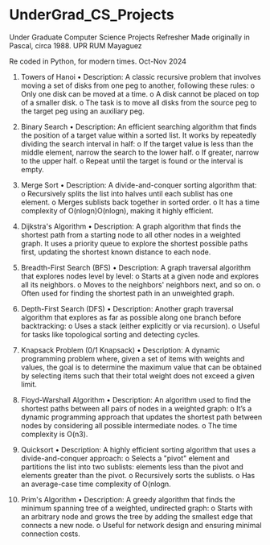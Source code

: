 # UnderGrad_CS_Projects

Under Graduate Computer Science Projects Refresher
Made originally in Pascal, circa 1988. 
UPR RUM Mayaguez

Re coded in Python, for modern times. 
Oct-Nov 2024

 
1. Towers of Hanoi
•	Description: A classic recursive problem that involves moving a set of disks from one peg to another, following these rules:
o	Only one disk can be moved at a time.
o	A disk cannot be placed on top of a smaller disk.
o	The task is to move all disks from the source peg to the target peg using an auxiliary peg.
 
2. Binary Search
•	Description: An efficient searching algorithm that finds the position of a target value within a sorted list. It works by repeatedly dividing the search interval in half:
o	If the target value is less than the middle element, narrow the search to the lower half.
o	If greater, narrow to the upper half.
o	Repeat until the target is found or the interval is empty.
 
3. Merge Sort
•	Description: A divide-and-conquer sorting algorithm that:
o	Recursively splits the list into halves until each sublist has one element.
o	Merges sublists back together in sorted order.
o	It has a time complexity of O(nlog⁡n)O(nlogn), making it highly efficient.
 
4. Dijkstra's Algorithm
•	Description: A graph algorithm that finds the shortest path from a starting node to all other nodes in a weighted graph. It uses a priority queue to explore the shortest possible paths first, updating the shortest known distance to each node.
 
5. Breadth-First Search (BFS)
•	Description: A graph traversal algorithm that explores nodes level by level:
o	Starts at a given node and explores all its neighbors.
o	Moves to the neighbors' neighbors next, and so on.
o	Often used for finding the shortest path in an unweighted graph.
 
6. Depth-First Search (DFS)
•	Description: Another graph traversal algorithm that explores as far as possible along one branch before backtracking:
o	Uses a stack (either explicitly or via recursion).
o	Useful for tasks like topological sorting and detecting cycles.
 
7. Knapsack Problem (0/1 Knapsack)
•	Description: A dynamic programming problem where, given a set of items with weights and values, the goal is to determine the maximum value that can be obtained by selecting items such that their total weight does not exceed a given limit.
 
8. Floyd-Warshall Algorithm
•	Description: An algorithm used to find the shortest paths between all pairs of nodes in a weighted graph:
o	It’s a dynamic programming approach that updates the shortest path between nodes by considering all possible intermediate nodes.
o	The time complexity is O(n3).
 
9. Quicksort
•	Description: A highly efficient sorting algorithm that uses a divide-and-conquer approach:
o	Selects a "pivot" element and partitions the list into two sublists: elements less than the pivot and elements greater than the pivot.
o	Recursively sorts the sublists.
o	Has an average-case time complexity of O(nlog⁡n.
 
10. Prim's Algorithm
•	Description: A greedy algorithm that finds the minimum spanning tree of a weighted, undirected graph:
o	Starts with an arbitrary node and grows the tree by adding the smallest edge that connects a new node.
o	Useful for network design and ensuring minimal connection costs.


